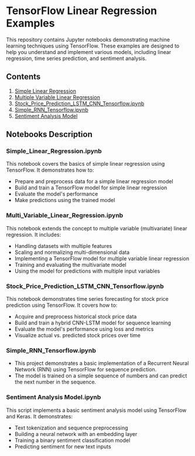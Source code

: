 # TensorFlow Linear Regression Examples

This repository contains Jupyter notebooks demonstrating machine learning techniques using TensorFlow. These examples are designed to help you understand and implement various models, including linear regression, time series prediction, and sentiment analysis.

## Contents

1. [Simple Linear Regression](Simple_Linear_Regression.ipynb)
2. [Multiple Variable Linear Regression](Multi_Variable_Linear_Regression.ipynb)
3. [Stock_Price_Prediction_LSTM_CNN_Tensorflow.ipynb](Stock_Price_Prediction_LSTM_CNN_Tensorflow.ipynb)
4. [Simple_RNN_Tensorflow.ipynb](Simple_RNN_Tensorflow.ipynb)
5. [Sentiment Analysis Model](sentiment_analysis_lstm_model.py)

## Notebooks Description

### Simple_Linear_Regression.ipynb

This notebook covers the basics of simple linear regression using TensorFlow. It demonstrates how to:
- Prepare and preprocess data for a simple linear regression model
- Build and train a TensorFlow model for simple linear regression
- Evaluate the model's performance
- Make predictions using the trained model

### Multi_Variable_Linear_Regression.ipynb

This notebook extends the concept to multiple variable (multivariate) linear regression. It includes:
- Handling datasets with multiple features
- Scaling and normalizing multi-dimensional data
- Implementing a TensorFlow model for multiple variable linear regression
- Training and evaluating the multivariate model
- Using the model for predictions with multiple input variables

### Stock_Price_Prediction_LSTM_CNN_Tensorflow.ipynb

This notebook demonstrates time series forecasting for stock price prediction using TensorFlow. It covers how to:
- Acquire and preprocess historical stock price data
- Build and train a hybrid CNN-LSTM model for sequence learning
- Evaluate the model's performance using loss and metrics
- Visualize actual vs. predicted stock prices over time

### Simple_RNN_Tensorflow.ipynb

- This project demonstrates a basic implementation of a Recurrent Neural Network (RNN) using TensorFlow for sequence prediction.
- The model is trained on a simple sequence of numbers and can predict the next number in the sequence.

### Sentiment Analysis Model.ipynb

This script implements a basic sentiment analysis model using TensorFlow and Keras. It demonstrates:
- Text tokenization and sequence preprocessing
- Building a neural network with an embedding layer
- Training a binary sentiment classification model
- Predicting sentiment for new text inputs


